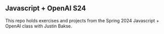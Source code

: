 ## Javascript + OpenAI S24

This repo holds exercises and projects from the Spring 2024 Javascript + OpenAI class with Justin Bakse.